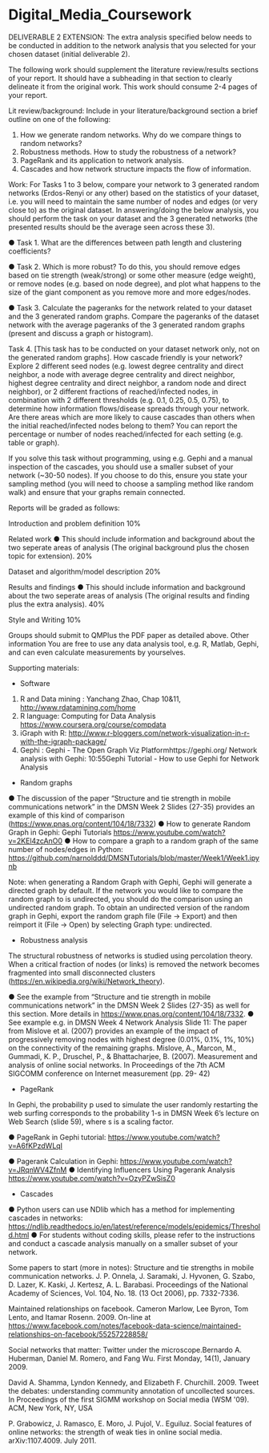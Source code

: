 # Digital_Media_Coursework
DELIVERABLE 2 EXTENSION: 
The extra analysis specified below needs to be conducted in addition to the network analysis that you selected for your chosen dataset (initial deliverable 2). 

The following work should supplement the literature review/results sections of your report. It should have a subheading in that section to clearly delineate it from the original work. This work should consume 2-4 pages of your report.

 Lit review/background: 
 Include in your literature/background section a brief outline on one of the following: 
1. How we generate random networks. Why do we compare things to random networks?
2. Robustness methods. How to study the robustness of a network?
3. PageRank and its application to network analysis. 
4. Cascades and how network structure impacts the flow of information.

Work: 
For Tasks 1 to 3 below, compare your network to 3 generated random networks (Erdos-Renyi or any other) based on the statistics of your dataset, i.e. you will need to maintain the same number of nodes and edges (or very close to) as the original dataset.  In answering/doing the below analysis, you should perform the task on your dataset and the 3 generated networks (the presented results should be the average seen across these 3).

●	Task 1. What are the differences between path length and clustering coefficients? 

●	Task 2. Which is more robust? To do this, you should remove edges based on tie strength (weak/strong) or some other measure (edge weight), or remove nodes (e.g. based on node degree), and plot what happens to the size of the giant component as you remove more and more edges/nodes.

●	Task 3. Calculate the pageranks for the network related to your dataset and the 3 generated random graphs. Compare the pageranks of the dataset network with the average pageranks of the 3 generated random graphs (present and discuss a graph or histogram).


Task 4. [This task has to be conducted on your dataset network only, not on the generated random graphs].
How cascade friendly is your network? Explore 2 different seed nodes (e.g. lowest degree centrality and direct neighbor, a node with average degree centrality and direct neighbor, highest degree centrality and direct neighbor, a random node and direct neighbor), or 2 different fractions of reached/infected nodes, in combination with 2 different thresholds (e.g. 0.1, 0.25, 0.5, 0.75), to determine how information flows/disease spreads through your network. 
Are there areas which are more likely to cause cascades than others when the initial reached/infected nodes belong to them? You can report the percentage or number of nodes reached/infected for each setting (e.g. table or graph).

If you solve this task without programming, using e.g. Gephi and a manual inspection of the cascades, you should use a smaller subset of your network (~30-50 nodes). If you choose to do this, ensure you state your sampling method (you will need to choose a sampling method like random walk) and ensure that your graphs remain connected.

Reports will be graded as follows:

Introduction and problem definition	10%

Related work
●	This should include information and background about the two seperate areas of analysis (The original background plus the chosen topic for extension).	20%

Dataset and algorithm/model description	20%

Results and findings
●	This should include information and background about the two seperate areas of analysis (The original results and finding plus the extra analysis).	40%

Style and Writing	10%

Groups should submit to QMPlus the PDF paper as detailed above.
Other information
You are free to use any data analysis tool, e.g. R, Matlab, Gephi, and can even calculate measurements by yourselves.

Supporting materials:

+ Software
1.	R and Data mining : Yanchang Zhao, Chap 10&11, http://www.rdatamining.com/home
2.	R language: Computing for Data Analysis https://www.coursera.org/course/compdata
3.	iGraph with R: http://www.r-bloggers.com/network-visualization-in-r-with-the-igraph-package/
4.	Gephi : Gephi - The Open Graph Viz Platformhttps://gephi.org/
Network analysis with Gephi: 10:55Gephi Tutorial - How to use Gephi for Network Analysis

+ Random graphs

●	The discussion of the paper “Structure and tie strength in mobile communications network” in the DMSN Week 2 Slides (27-35) provides an example of this kind of comparison (https://www.pnas.org/content/104/18/7332)
●	How to generate Random Graph in Gephi: Gephi Tutorials
https://www.youtube.com/watch?v=2KEl4zcAnO0
●	How to compare a graph to a random graph of the same number of nodes/edges in Python:
https://github.com/narnolddd/DMSNTutorials/blob/master/Week1/Week1.ipynb 

Note: when generating a Random Graph with Gephi, Gephi will generate a directed graph by default. If the network you would like to compare the random graph to is undirected, you should do the comparison using an undirected random graph. To obtain an undirected version of the random graph in Gephi, export the random graph file (File → Export) and then reimport it (File → Open) by selecting Graph type: undirected.

+ Robustness analysis

The structural robustness of networks is studied using percolation theory. When a critical fraction of nodes (or links) is removed the network becomes fragmented into small disconnected clusters (https://en.wikipedia.org/wiki/Network_theory).

●	See the example from “Structure and tie strength in mobile communications network” in the DMSN Week 2 Slides (27-35) as well for this section. More details in https://www.pnas.org/content/104/18/7332.
●	See example e.g. in DMSN Week 4 Network Analysis Slide 11:
The paper from Mislove et al. (2007) provides an example of the impact of progressively removing nodes with highest degree (0.01%, 0.1%, 1%, 10%) on the connectivity of the remaining graphs.
Mislove, A., Marcon, M., Gummadi, K. P., Druschel, P., & Bhattacharjee, B. (2007). Measurement and analysis of online social networks. In Proceedings of the 7th ACM SIGCOMM conference on Internet measurement (pp. 29- 42)

+ PageRank

In Gephi, the probability p used to simulate the user randomly restarting the web surfing corresponds to the probability 1-s in DMSN Week 6’s lecture on Web Search (slide 59), where s is a scaling factor.

●	PageRank in Gephi tutorial:
https://www.youtube.com/watch?v=A6fKPzdWLqI 

●	Pagerank Calculation in Gephi:
https://www.youtube.com/watch?v=JRqnWV4ZfnM
●	Identifying Influencers Using Pagerank Analysis
https://www.youtube.com/watch?v=OzyPZwSisZ0 


+ Cascades

●	Python users can use NDlib which has a method for implementing cascades in networks:
https://ndlib.readthedocs.io/en/latest/reference/models/epidemics/Threshold.html
●	For students without coding skills, please refer to the instructions and conduct a cascade analysis manually on a smaller subset of your network.



Some papers to start (more in notes): 
Structure and tie strengths in mobile communication networks. J. P. Onnela, J. Saramaki, J. Hyvonen, G. Szabo, D. Lazer, K. Kaski, J. Kertesz, A. L. Barabasi. Proceedings of the National Academy of Sciences, Vol. 104, No. 18. (13 Oct 2006), pp. 7332-7336.

Maintained relationships on facebook. Cameron Marlow, Lee Byron, Tom Lento, and Itamar Rosenn. 2009. On-line at https://www.facebook.com/notes/facebook-data-science/maintained-relationships-on-facebook/55257228858/ 

Social networks that matter: Twitter under the microscope.Bernardo A. Huberman, Daniel M. Romero, and Fang Wu. First Monday, 14(1), January 2009.

David A. Shamma, Lyndon Kennedy, and Elizabeth F. Churchill. 2009. Tweet the debates: understanding community annotation of uncollected sources. In Proceedings of the first SIGMM workshop on Social media (WSM '09). ACM, New York, NY, USA

P. Grabowicz, J. Ramasco, E. Moro, J. Pujol, V.. Eguiluz. Social features of online networks: the strength of weak ties in online social media. arXiv:1107.4009. July 2011.


